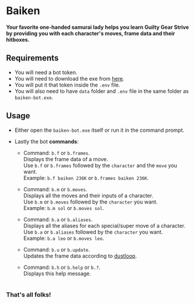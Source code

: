# Baiken
**Your favorite one-handed samurai lady helps you learn Guilty Gear Strive \
by providing you with each character's moves, frame data and their hitboxes.**

## Requirements
- You will need a bot token.
- You will need to download the exe from [here](https://github.com/yakiimoninja/baiken/releases/latest).
- You will put it that token inside the `.env` file.
- You will also need to have `data` folder and `.env` file in the same folder as `baiken-bot.exe`.

## Usage
- Either open the `baiken-bot.exe` itself or run it in the command prompt.
- Lastly the bot **commands**:
  
  - Command: `b.f` or `b.frames`. \
  Displays the frame data of a move.\
  Use `b.f` or `b.frames` followed by the `character` and the `move` you want.\
  Example: `b.f baiken 236K` or `b.frames baiken 236K`.
  
  - Command: `b.m` or `b.moves`.\
  Displays all the moves and their inputs of a character.\
  Use `b.m` or `b.moves` followed by the `character` you want.\
  Example: `b.m sol` or `b.moves sol`.

  - Command: `b.a` or `b.aliases`.\
  Displays all the aliases for each special/super move of a character.\
  Use `b.a` or `b.aliases` followed by the `character` you want.\
  Example: `b.a leo` or `b.moves leo`.

  - Command: `b.u` or `b.update`.\
  Updates the frame data according to [dustloop](https://dustloop.com).

  - Command: `b.h` or `b.help` or `b.?`.\
  Displays this help message.
  # 
 ### That's all folks!
